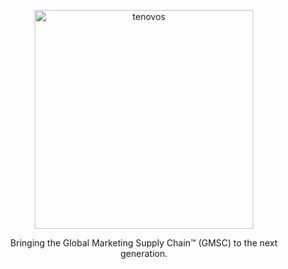 <p align="center">
  <a href="https://www.tenovos.com" target="_blank">
    <img alt="tenovos" src="https://www.tenovos.com/wp-content/uploads/logo-3.png" width="350">
  </a>
</p>

<p align="center">
  Bringing the Global Marketing Supply Chain&trade; (GMSC) to the next generation.
</p>
